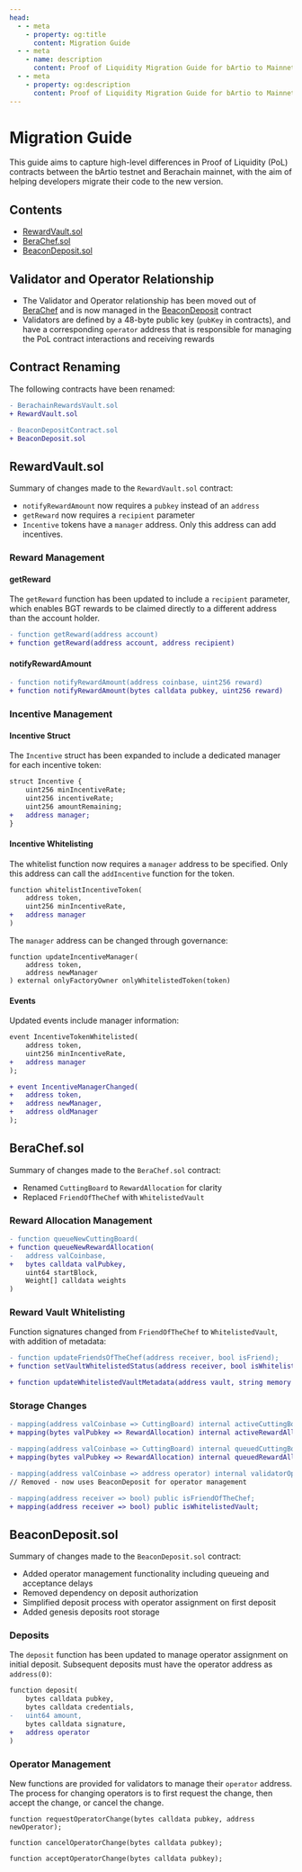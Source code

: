 ```yaml
---
head:
  - - meta
    - property: og:title
      content: Migration Guide
  - - meta
    - name: description
      content: Proof of Liquidity Migration Guide for bArtio to Mainnet
  - - meta
    - property: og:description
      content: Proof of Liquidity Migration Guide for bArtio to Mainnet
---
```


# Migration Guide

This guide aims to capture high-level differences in Proof of Liquidity (PoL) contracts between the bArtio testnet and Berachain mainnet, with the aim of helping developers migrate their code to the new version.

## Contents

- [RewardVault.sol](#rewardvault-sol)
- [BeraChef.sol](#berachef-sol)
- [BeaconDeposit.sol](#beacondeposit-sol)

## Validator and Operator Relationship

- The Validator and Operator relationship has been moved out of [BeraChef](/developers/contracts/berachef) and is now managed in the [BeaconDeposit](/developers/contracts/beacondeposit) contract
- Validators are defined by a 48-byte public key (`pubKey` in contracts), and have a corresponding `operator` address that is responsible for managing the PoL contract interactions and receiving rewards

## Contract Renaming

The following contracts have been renamed:

```diff
- BerachainRewardsVault.sol
+ RewardVault.sol

- BeaconDepositContract.sol
+ BeaconDeposit.sol
```

## RewardVault.sol

Summary of changes made to the `RewardVault.sol` contract:

- `notifyRewardAmount` now requires a `pubkey` instead of an `address`
- `getReward` now requires a `recipient` parameter
- `Incentive` tokens have a `manager` address. Only this address can add incentives.

### Reward Management

#### getReward

The `getReward` function has been updated to include a `recipient` parameter, which enables BGT rewards to be claimed directly to a different address than the account holder.

```diff
- function getReward(address account)
+ function getReward(address account, address recipient)
```

#### notifyRewardAmount

```diff
- function notifyRewardAmount(address coinbase, uint256 reward)
+ function notifyRewardAmount(bytes calldata pubkey, uint256 reward)
```

### Incentive Management

#### Incentive Struct

The `Incentive` struct has been expanded to include a dedicated manager for each incentive token:

```diff
struct Incentive {
    uint256 minIncentiveRate;
    uint256 incentiveRate;
    uint256 amountRemaining;
+   address manager;
}
```

#### Incentive Whitelisting

The whitelist function now requires a `manager` address to be specified. Only this address can call the `addIncentive` function for the token.

```diff
function whitelistIncentiveToken(
    address token,
    uint256 minIncentiveRate,
+   address manager
)
```

The `manager` address can be changed through governance:

```solidity
function updateIncentiveManager(
    address token,
    address newManager
) external onlyFactoryOwner onlyWhitelistedToken(token)
```

#### Events

Updated events include manager information:

```diff
event IncentiveTokenWhitelisted(
    address token,
    uint256 minIncentiveRate,
+   address manager
);

+ event IncentiveManagerChanged(
+   address token,
+   address newManager,
+   address oldManager
);
```

## BeraChef.sol

Summary of changes made to the `BeraChef.sol` contract:

- Renamed `CuttingBoard` to `RewardAllocation` for clarity
- Replaced `FriendOfTheChef` with `WhitelistedVault`

### Reward Allocation Management

```diff
- function queueNewCuttingBoard(
+ function queueNewRewardAllocation(
-   address valCoinbase,
+   bytes calldata valPubkey,
    uint64 startBlock,
    Weight[] calldata weights
)
```

### Reward Vault Whitelisting

Function signatures changed from `FriendOfTheChef` to `WhitelistedVault`, with addition of metadata:

```diff
- function updateFriendsOfTheChef(address receiver, bool isFriend);
+ function setVaultWhitelistedStatus(address receiver, bool isWhitelisted, string memory metadata);

+ function updateWhitelistedVaultMetadata(address vault, string memory metadata);
```

### Storage Changes

```diff
- mapping(address valCoinbase => CuttingBoard) internal activeCuttingBoards;
+ mapping(bytes valPubkey => RewardAllocation) internal activeRewardAllocations;

- mapping(address valCoinbase => CuttingBoard) internal queuedCuttingBoards;
+ mapping(bytes valPubkey => RewardAllocation) internal queuedRewardAllocations;

- mapping(address valCoinbase => address operator) internal validatorOperator;
// Removed - now uses BeaconDeposit for operator management

- mapping(address receiver => bool) public isFriendOfTheChef;
+ mapping(address receiver => bool) public isWhitelistedVault;
```

## BeaconDeposit.sol

Summary of changes made to the `BeaconDeposit.sol` contract:

- Added operator management functionality including queueing and acceptance delays
- Removed dependency on deposit authorization
- Simplified deposit process with operator assignment on first deposit
- Added genesis deposits root storage

### Deposits

The `deposit` function has been updated to manage operator assignment on initial deposit. Subsequent deposits must have the operator address as `address(0)`:

```diff
function deposit(
    bytes calldata pubkey,
    bytes calldata credentials,
-   uint64 amount,
    bytes calldata signature,
+   address operator
)
```

### Operator Management

New functions are provided for validators to manage their `operator` address. The process for changing operators is to first request the change, then accept the change, or cancel the change.

```solidity
function requestOperatorChange(bytes calldata pubkey, address newOperator);

function cancelOperatorChange(bytes calldata pubkey);

function acceptOperatorChange(bytes calldata pubkey);
```
